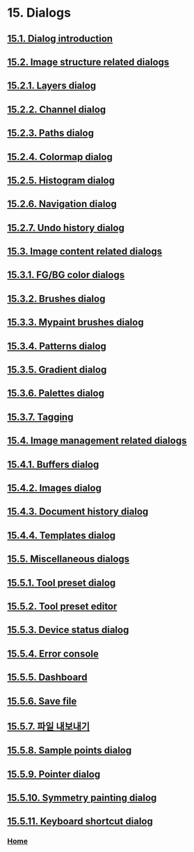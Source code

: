 # 15. Dialogs

## [15.1. Dialog introduction](./15-01-dialog-introduction.md)
## [15.2. Image structure related dialogs](./15-02-00-image-structure-related-dialogs.md)
## [15.2.1. Layers dialog](./15-02-01-00-layers-dialog.md)
## [15.2.2. Channel dialog](./15-02-02-00-channel-dialog.md)
## [15.2.3. Paths dialog](./15-02-03-paths-dialog.md)
## [15.2.4. Colormap dialog](./15-02-04-colormap-dialog.md)
## [15.2.5. Histogram dialog](./15-02-05-histogram-dialog.md)
## [15.2.6. Navigation dialog](./15-02-06-navigation-dialog.md)
## [15.2.7. Undo history dialog](./15-02-07-undo-history-dialog.md)
## [15.3. Image content related dialogs](./15-03-00-image-content-related-dialogs.md)
## [15.3.1. FG/BG color dialogs](./15-03-01-fg-bg-color-dialogs.md)
## [15.3.2. Brushes dialog](./15-03-02-brushes-dialog.md)
## [15.3.3. Mypaint brushes dialog](./15-03-03-mypaint-brushes-dialog.md)
## [15.3.4. Patterns dialog](./15-03-04-patterns-dialog.md)
## [15.3.5. Gradient dialog](./15-03-05-gradient-dialog.md)
## [15.3.6. Palettes dialog](./15-03-06-00-palettes-dialog.md)
## [15.3.7. Tagging](./15-03-07-tagging.md)
## [15.4. Image management related dialogs](./15-04-00-image-management-related-dialogs.md)
## [15.4.1. Buffers dialog](./15-04-01-buffers-dialog.md)
## [15.4.2. Images dialog](./15-04-02-images-dialog.md)
## [15.4.3. Document history dialog](./15-04-03-document-history-dialog.md)
## [15.4.4. Templates dialog](./15-04-04-templates-dialog.md)
## [15.5. Miscellaneous dialogs](./15-05-00-miscellaneous-dialogs.md)
## [15.5.1. Tool preset dialog](./15-05-01-tool-preset-dialog.md)
## [15.5.2. Tool preset editor](./15-05-02-tool-preset-editor.md)
## [15.5.3. Device status dialog](./15-05-03-device-status-dialog.md)
## [15.5.4. Error console](./15-05-04-error-console.md)
## [15.5.5. Dashboard](./15-05-05-dashboard.md)
## [15.5.6. Save file](./15-05-06-save-file.md)
## [15.5.7. 파일 내보내기](./15-05-07-export-file.md)
## [15.5.8. Sample points dialog](./15-05-08-sample-points-dialog.md)
## [15.5.9. Pointer dialog](./15-05-09-pointer-dialog.md)
## [15.5.10. Symmetry painting dialog](./15-05-10-symmetry-painting-dialog.md)
## [15.5.11. Keyboard shortcut dialog](./15-05-11-keyboard-shortcut-dialog.md)

### [Home](./00-home.md)
